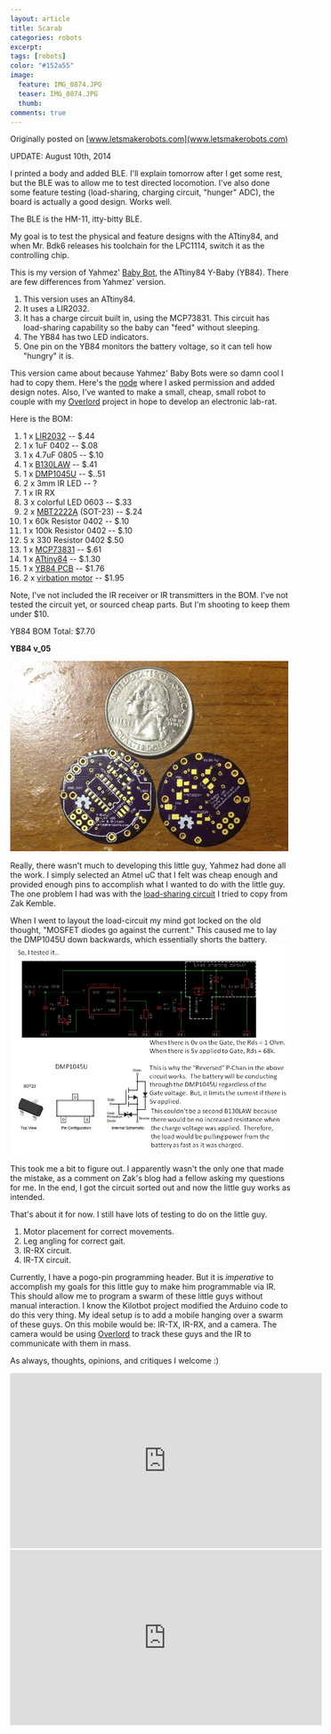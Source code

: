 ```yaml
---
layout: article
title: Scarab
categories: robots
excerpt:
tags: [robots]
color: "#152a55"
image:
  feature: IMG_0874.JPG
  teaser: IMG_0874.JPG
  thumb:
comments: true
---
```


Originally posted on [www.letsmakerobots.com](www.letsmakerobots.com)

UPDATE: August 10th, 2014

I printed a body and added BLE.  I'll explain tomorrow after I get some rest, but the BLE was to allow me to test directed locomotion.  I've also done some feature testing (load-sharing, charging circuit, "hunger" ADC), the board is actually a good design.  Works well.  

The BLE is the HM-11, itty-bitty BLE.

My goal is to test the physical and feature designs with the ATtiny84, and when Mr. Bdk6 releases his toolchain for the LPC1114, switch it as the controlling chip.

This is my version of Yahmez' [Baby Bot](http://letsmakerobots.com/node/39306), the ATtiny84 Y-Baby (YB84).  There are few differences from Yahmez' version.

1.  This version uses an ATtiny84.
2.  It uses a LIR2032.
3.  It has a charge circuit built in, using the MCP73831\.  This circuit has load-sharing capability so the baby can "feed" without sleeping.
4.  The YB84 has two LED indicators.
5.  One pin on the YB84 monitors the battery voltage, so it can tell how "hungry" it is.

This version came about because Yahmez' Baby Bots were so damn cool I had to copy them.  Here's the [node](http://letsmakerobots.com/node/39650) where I asked permission and added design notes.  Also, I've wanted to make a small, cheap, small robot to couple with my [Overlord](http://letsmakerobots.com/node/38883) project in hope to develop an electronic lab-rat.

Here is the BOM:

1.  1 x [LIR2032](http://www.ebay.com/itm/10-pcs-lot-rechargeable-LIR2032-3-6V-Li-ion-coin-battery-button-battery-/331062082577?pt=US_Rechargeable_Batteries&hash=item4d14d67c11) -- $.44
2.  1 x 1uF 0402 -- $.08
3.  1 x 4.7uF 0805 -- $.10
4.  1 x [B130LAW](http://www.mouser.com/ProductDetail/Diodes-Incorporated/B130LAW-7-F/?qs=%2fha2pyFadujUWfJaost%2fO%2fm5EB%2flfSlr7qduYb4tkr4%3d) -- $.41
5.  1 x [DMP1045U](http://www.mouser.com/ProductDetail/Diodes-Incorporated/DMP1045U-7/?qs=sGAEpiMZZMshyDBzk1%2fWi1RgPhdS2EhaLQWFAsmm01A%3d) -- $..51
6.  2 x 3mm IR LED -- ?
7.  1 x IR RX
8.  3 x colorful LED 0603 -- $.33
9.  2 x [MBT2222A](http://www.ebay.com/itm/100pcs-MMBT2222A-MMBT2222-Sot-23-2N2222-SMD-NPN-Transistor-SSY-2310-KDQ6-/360798731492?pt=LH_DefaultDomain_2&hash=item540147bce4) (SOT-23) -- $.24
10.  1 x 60k Resistor 0402 -- $.10
11.  1 x 100k Resistor 0402 -- $.10
12.  5 x 330 Resistor 0402 $.50
13.  1 x [MCP73831](http://www.mouser.com/ProductDetail/Microchip-Technology/MCP73831T-2DCI-OT/?qs=sGAEpiMZZMtLck3p7ZBovbAQ8wdoIcbK) -- $.61
14.  1 x [ATtiny84](http://www.mouser.com/ProductDetail/Atmel/ATTINY84A-SSU/?qs=sGAEpiMZZMvqv2n3s2xjsUVXpvE2IBMzcgbJdwhGYzI%3d) -- $.1.30
15.  1 x [YB84 PCB](http://www.oshpark.com/shared_projects/DCG21mrl) --  $1.76
16.  2 x [virbation motor](http://www.ebay.com/itm/181121246372?ssPageName=STRK:MEWNX:IT&_trksid=p3984.m1439.l2649) -- $1.95

Note, I've not included the IR receiver or IR transmitters in the BOM.  I've not tested the circuit yet, or sourced cheap parts.  But I'm shooting to keep them under $10.

YB84 BOM Total: $7.70

**YB84 v_05**

![](/images/IMG_0404_0.jpg)

Really, there wasn't much to developing this little guy, Yahmez had done all the work.  I simply selected an Atmel uC that I felt was cheap enough and provided enough pins to accomplish what I wanted to do with the little guy.  The one problem I had was with the [load-sharing circuit](http://blog.zakkemble.co.uk/a-lithium-battery-charger-with-load-sharing/#comment-54494) I tried to copy from Zak Kemble.

When I went to layout the load-circuit my mind got locked on the old thought, "MOSFET diodes go against the current."  This caused me to lay the DMP1045U down backwards, which essentially shorts the battery.[![](/images/Drop_Charger_Notes_1.png)](http://blog.zakkemble.co.uk/wp-content/uploads/2013/05/MCP73831_loadshare.png)

This took me a bit to figure out.  I apparently wasn't the only one that made the mistake, as a comment on Zak's blog had a fellow asking my questions for me.  In the end, I got the circuit sorted out and now the little guy works as intended.

That's about it for now.  I still have lots of testing to do on the little guy.  

1.  Motor placement for correct movements.
2.  Leg angling for correct gait.
3.  IR-RX circuit.
4.  IR-TX circuit.

Currently, I have a pogo-pin programming header.  But it is _imperative_ to accomplish my goals for this little guy to make him programmable via IR.  This should allow me to program a swarm of these little guys without manual interaction.  I know the Kilotbot project modified the Arduino code to do this very thing.  My ideal setup is to add a mobile hanging over a swarm of these guys.  On this mobile would be: IR-TX, IR-RX, and a camera.   The camera would be using [Overlord](http://letsmakerobots.com/node/38883) to track these guys and the IR to communicate with them in mass.

As always, thoughts, opinions, and critiques I welcome :)

<div class="flex-video">
<iframe width="560" height="315" src="https://www.youtube.com/embed/etl3zJbOEW0" frameborder="0" allowfullscreen></iframe>
</div>

<div class="flex-video">
<iframe width="560" height="315" src="https://www.youtube.com/embed/9svlosASuNk" frameborder="0" allowfullscreen></iframe>
</div>
